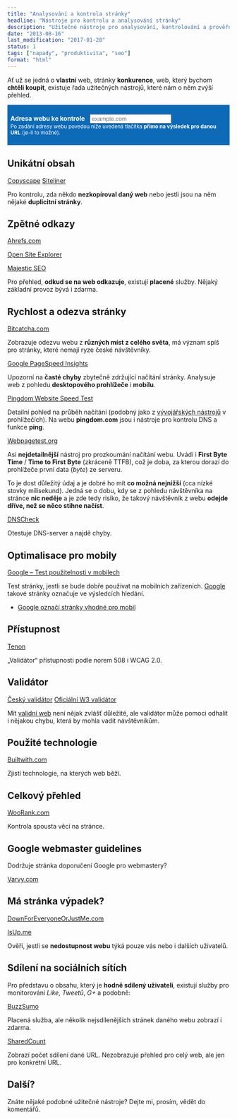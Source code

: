 ```yaml
---
title: "Analysování a kontrola stránky"
headline: "Nástroje pro kontrolu a analysování stránky"
description: "Užitečné nástroje pro analysování, kontrolování a prověřování webových stránek."
date: "2013-08-16"
last_modification: "2017-01-28"
status: 1
tags: ["napady", "produktivita", "seo"]
format: "html"
---
```


<p>Ať už se jedná o <b>vlastní</b> web, stránky <b>konkurence</b>, web, který bychom <b>chtěli koupit</b>, existuje řada užitečných nástrojů, které nám o něm zvýší přehled.</p>

<div class="js form" style="background: #0D6AB7; color: #fff; padding: .5em">
  <p><label><b>Adresa webu ke kontrole</b>   <input type="text" id="url" placeholder="example.com"></label><br>
  <small>
    Po zadání adresy webu povedou níže uvedená tlačítka <b>přímo na výsledek pro danou URL</b> (je-li to možné).</small>
  </p>
</div>


<h2 id="copyscape">Unikátní obsah</h2>

<p>
  <a href="http://www.copyscape.com/" class="button" onclick="zkontrolovat(this, '?q='); return false;">Copyscape</a>
  <a href="http://www.siteliner.com/" class="button" onclick="zkontrolovat(this, ''); return false;">Siteliner</a>
</p>

<p>Pro kontrolu, zda někdo <b>nezkopíroval daný web</b> nebo jestli jsou na něm nějaké <b>duplicitní stránky</b>.</p>



<h2 id="zpetne-odkazy">Zpětné odkazy</h2>
<p>
  <a href="https://ahrefs.com/" class="button" onclick="zkontrolovat(this, 'site-explorer/overview/subdomains/?target='); return false;">Ahrefs.com</a>
  
  <a href="http://www.opensiteexplorer.org/" class="button" onclick="zkontrolovat(this, 'links?=Search&site='); return false;">Open Site Explorer</a>  
  
  <a href="http://www.majesticseo.com/" class="button" onclick="zkontrolovat(this, 'reports/site-explorer?folder=&IndexDataSource=F&q='); return false;">Majestic SEO</a>    
</p>

<p>Pro přehled, <b>odkud se na web odkazuje</b>, existují <b>placené</b> služby. Nějaký základní provoz bývá i zdarma.</p>



<h2 id="rychlost">Rychlost a odezva stránky</h2>

<!--<p><a href="http://www.200please.com/" class="button" onclick="zkontrolovat(this, '?url=http://'); return false;">200Please.com</a></p>-->
<p><a href="http://www.bitcatcha.com/" class="button" onclick="zkontrolovat(this, null); return false;">Bitcatcha.com</a></p>

<p>Zobrazuje odezvu webu z <b>různých míst z celého světa</b>, má význam spíš pro stránky, které nemají ryze české návštěvníky.</p>

<p><a href="http://developers.google.com/speed/pagespeed/insights/" class="button" onclick="zkontrolovat(this, '?url='); return false">Google PageSpeed Insights</a></p>

<p>Upozorní na <b>časté chyby</b> zbytečně zdržující načítání stránky. Analysuje web z pohledu <b>desktopového prohlížeče</b> i <b>mobilu</b>.</p>

<p><a href="http://tools.pingdom.com/fpt/" class="button" onclick="zkontrolovat(this, '?testurl='); return false">Pingdom Website Speed Test</a></p>

<p>Detailní pohled na průběh načítání (podobný jako z <a href="/vyvojarske-nastroje#sit">vývojářských nástrojů</a> v prohlížečích). Na webu <b>pingdom.com</b> jsou i nástroje pro kontrolu DNS a funkce <b>ping</b>.</p>

<p><a href="http://www.webpagetest.org/" class="button" onclick="zkontrolovat(this, '?url='); return false">Webpagetest.org</a></p>

<p>Asi <b>nejdetailnější</b> nástroj pro prozkoumání načítání webu. Uvádí i <b>First Byte Time</b> / <b>Time to First Byte</b> (zkráceně TTFB), což je doba, za kterou dorazí do prohlížeče první data (<i>byte</i>) ze serveru.</p>

<p>To je dost důležitý údaj a je dobré ho mít <b>co možná nejnižší</b> (cca nízké stovky milisekund). Jedná se o dobu, kdy se z pohledu návštěvníka na stránce <b>nic neděje</b> a je zde tedy risiko, že takový návštěvník z webu <b>odejde dříve, než se něco stihne načíst</b>.</p>

<p><a href="http://dnscheck.labs.nic.cz/" class="button" onclick="zkontrolovat(this, null); return false;">DNSCheck</a></p>
<p>Otestuje DNS-server a najdě chyby.</p>



<h2 id="mobil">Optimalisace pro mobily</h2>

<p><a href="https://www.google.com/webmasters/tools/mobile-friendly/" class="button" onclick="zkontrolovat(this, '?url='); return false">Google – Test použitelnosti v mobilech</a></p>

<p>Test stránky, jestli se bude dobře používat na mobilních zařízeních. <a href="/google">Google</a> takové stránky označuje ve výsledcích hledání.</p>

<div class="internal-content">
  <ul>
    <li><a href="/google-mobile-friendly">Google označí stránky vhodné pro mobil</a></li>
  </ul>
</div>



<h2 id="pristupnost">Přístupnost</h2>

<p>
  <a href="https://tenon.io/" class="button" onclick="zkontrolovat(this, 'testNow.php?url='); return false;">Tenon</a>
</p>

<p>„Validátor“ přístupnosti podle norem 508 i WCAG 2.0.</p>

<h2 id="validita">Validátor</h2>
<p>
  <a href="http://validator.webylon.info/" class="button" onclick="zkontrolovat(this, 'check?uri='); return false;">Český validátor</a>
  <a href="http://validator.w3.org/" class="button" onclick="zkontrolovat(this, 'check?uri='); return false;">Oficiální W3 validátor</a>  
</p>
<p>Mít <a href="/validita">validní web</a> není nějak zvlášť důležité, ale validátor může pomoci odhalit i nějakou chybu, která by mohla vadit návštěvníkům.</p>



<h2 id="pouzite-technologie">Použité technologie</h2>

<p><a href="http://www.builtwith.com/" class="button" onclick="zkontrolovat(this, ''); return false;">Builtwith.com</a></p>

<p>Zjistí technologie, na kterých web běží.</p>



<h2 id="celkovy-prehled">Celkový přehled</h2>

<p><a href="http://www.woorank.com/en/" class="button" onclick="zkontrolovat(this, 'www/'); return false;">WooRank.com</a></p>

<p>Kontrola spousta věcí na stránce.</p>


<h2 id="google-guidelines">Google webmaster guidelines</h2>

<p>Dodržuje stránka doporučení Google pro webmastery?</p>

<p><a href="https://varvy.com/" class="button" onclick="zkontrolovat(this, null); return false;">Varvy.com</a></p>



<h2 id="vypadek">Má stránka výpadek?</h2>

<p><a href="http://www.downforeveryoneorjustme.com/" class="button" onclick="zkontrolovat(this, ''); return false;">DownForEveryoneOrJustMe.com</a></p>

<p><a href="http://www.isup.me/" class="button" onclick="zkontrolovat(this, ''); return false;">IsUp.me</a></p>

<p>Ověří, jestli se <b>nedostupnost webu</b> týká pouze vás nebo i dalších uživatelů.</p>


<h2 id="socialni">Sdílení na sociálních sítích</h2>

<p>Pro představu o obsahu, který je <b>hodně sdílený uživateli</b>, existují služby pro monitorování <i>Like</i>, <i>Tweetů</i>, <i>G+</i> a podobně:</p>

<p><a href="https://app.buzzsumo.com/research/most-shared" class="button" onclick="zkontrolovat(this, null); return false">BuzzSumo</a></p>

<p>Placená služba, ale několik nejsdílenějších stránek daného webu zobrazí i zdarma.</p>


<p><a href="http://www.sharedcount.com/" class="button" onclick="zkontrolovat(this, '#url='); return false">SharedCount</a></p>

<p>Zobrazí počet sdílení dané URL. Nezobrazuje přehled pro celý web, ale jen pro konkrétní URL.</p>


<h2 id="dalsi">Další?</h2>

<p>Znáte nějaké podobné užitečné nástroje? Dejte mi, prosím, vědět do komentářů.</p>


<script>
  function zkontrolovat(el, url) {
    var web = document.getElementById("url").value;
    web = web.replace(/.*?:\/\//g, ""); // odstranit protokol
       
    if (web == "" || url == null) {
      url = el.href;
    }
    else {
      url = el.href + url + web;      
    }
    
    window.open(url, '_blank');
   }
</script>